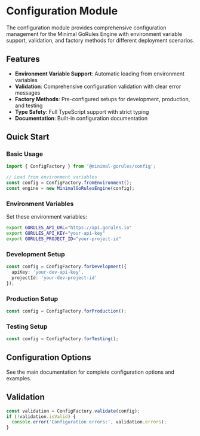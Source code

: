 # Configuration Module

The configuration module provides comprehensive configuration management for the Minimal GoRules Engine with environment variable support, validation, and factory methods for different deployment scenarios.

## Features

- **Environment Variable Support**: Automatic loading from environment variables
- **Validation**: Comprehensive configuration validation with clear error messages
- **Factory Methods**: Pre-configured setups for development, production, and testing
- **Type Safety**: Full TypeScript support with strict typing
- **Documentation**: Built-in configuration documentation

## Quick Start

### Basic Usage

```typescript
import { ConfigFactory } from '@minimal-gorules/config';

// Load from environment variables
const config = ConfigFactory.fromEnvironment();
const engine = new MinimalGoRulesEngine(config);
```

### Environment Variables

Set these environment variables:

```bash
export GORULES_API_URL="https://api.gorules.io"
export GORULES_API_KEY="your-api-key"
export GORULES_PROJECT_ID="your-project-id"
```

### Development Setup

```typescript
const config = ConfigFactory.forDevelopment({
  apiKey: 'your-dev-api-key',
  projectId: 'your-dev-project-id'
});
```

### Production Setup

```typescript
const config = ConfigFactory.forProduction();
```

### Testing Setup

```typescript
const config = ConfigFactory.forTesting();
```

## Configuration Options

See the main documentation for complete configuration options and examples.

## Validation

```typescript
const validation = ConfigFactory.validate(config);
if (!validation.isValid) {
  console.error('Configuration errors:', validation.errors);
}
```